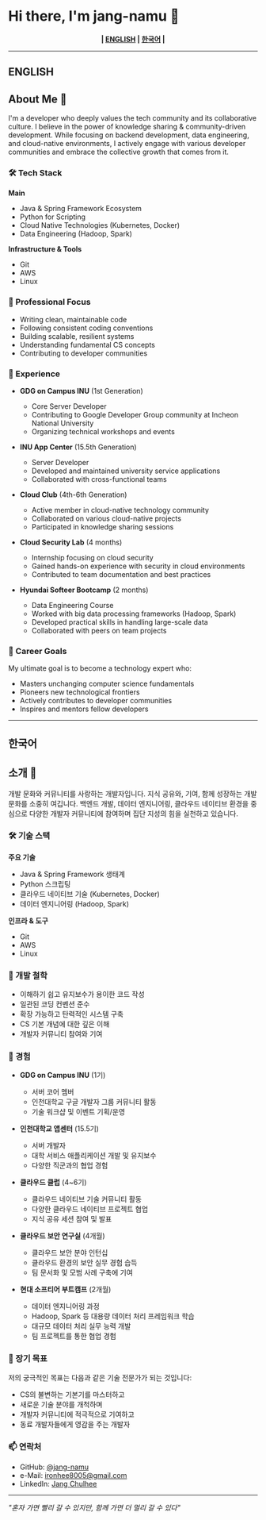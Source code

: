# Hi there, I'm jang-namu 👋

<div align="center">
  <b>| <a href="#english">ENGLISH</a> | <a href="#korean">한국어</a> |</b>
</div>

---

<h2 id="english">ENGLISH</h2>

## About Me 🌱

I'm a developer who deeply values the tech community and its collaborative culture. I believe in the power of knowledge sharing & community-driven development. While focusing on backend development, data engineering, and cloud-native environments, I actively engage with various developer communities and embrace the collective growth that comes from it.

### 🛠 Tech Stack

**Main**
- Java & Spring Framework Ecosystem
- Python for Scripting
- Cloud Native Technologies (Kubernetes, Docker)
- Data Engineering (Hadoop, Spark)

**Infrastructure & Tools**
- Git
- AWS
- Linux

### 🎯 Professional Focus

- Writing clean, maintainable code
- Following consistent coding conventions
- Building scalable, resilient systems
- Understanding fundamental CS concepts
- Contributing to developer communities

### 💼 Experience

- **GDG on Campus INU** (1st Generation)
  - Core Server Developer
  - Contributing to Google Developer Group community at Incheon National University
  - Organizing technical workshops and events

- **INU App Center** (15.5th Generation)
  - Server Developer
  - Developed and maintained university service applications
  - Collaborated with cross-functional teams

- **Cloud Club** (4th-6th Generation)
  - Active member in cloud-native technology community
  - Collaborated on various cloud-native projects
  - Participated in knowledge sharing sessions
  
- **Cloud Security Lab** (4 months)
  - Internship focusing on cloud security
  - Gained hands-on experience with security in cloud environments
  - Contributed to team documentation and best practices

- **Hyundai Softeer Bootcamp** (2 months)
  - Data Engineering Course
  - Worked with big data processing frameworks (Hadoop, Spark)
  - Developed practical skills in handling large-scale data
  - Collaborated with peers on team projects

### 🎯 Career Goals

My ultimate goal is to become a technology expert who:
- Masters unchanging computer science fundamentals
- Pioneers new technological frontiers
- Actively contributes to developer communities
- Inspires and mentors fellow developers

---

<h2 id="korean">한국어</h2>

## 소개 🌱

개발 문화와 커뮤니티를 사랑하는 개발자입니다. 지식 공유와, 기여, 함께 성장하는 개발 문화를 소중히 여깁니다. 백엔드 개발, 데이터 엔지니어링, 클라우드 네이티브 환경을 중심으로 다양한 개발자 커뮤니티에 참여하며 집단 지성의 힘을 실천하고 있습니다.

### 🛠 기술 스택

**주요 기술**
- Java & Spring Framework 생태계
- Python 스크립팅
- 클라우드 네이티브 기술 (Kubernetes, Docker)
- 데이터 엔지니어링 (Hadoop, Spark)

**인프라 & 도구**
- Git
- AWS
- Linux

### 🎯 개발 철학

- 이해하기 쉽고 유지보수가 용이한 코드 작성
- 일관된 코딩 컨벤션 준수
- 확장 가능하고 탄력적인 시스템 구축
- CS 기본 개념에 대한 깊은 이해
- 개발자 커뮤니티 참여와 기여

### 💼 경험

- **GDG on Campus INU** (1기)
  - 서버 코어 멤버
  - 인천대학교 구글 개발자 그룹 커뮤니티 활동
  - 기술 워크샵 및 이벤트 기획/운영

- **인천대학교 앱센터** (15.5기)
  - 서버 개발자
  - 대학 서비스 애플리케이션 개발 및 유지보수
  - 다양한 직군과의 협업 경험

- **클라우드 클럽** (4~6기)
  - 클라우드 네이티브 기술 커뮤니티 활동
  - 다양한 클라우드 네이티브 프로젝트 협업
  - 지식 공유 세션 참여 및 발표
  
- **클라우드 보안 연구실** (4개월)
  - 클라우드 보안 분야 인턴십
  - 클라우드 환경의 보안 실무 경험 습득
  - 팀 문서화 및 모범 사례 구축에 기여

- **현대 소프티어 부트캠프** (2개월)
  - 데이터 엔지니어링 과정
  - Hadoop, Spark 등 대용량 데이터 처리 프레임워크 학습
  - 대규모 데이터 처리 실무 능력 개발
  - 팀 프로젝트를 통한 협업 경험

### 🎯 장기 목표

저의 궁극적인 목표는 다음과 같은 기술 전문가가 되는 것입니다:
- CS의 불변하는 기본기를 마스터하고
- 새로운 기술 분야를 개척하며
- 개발자 커뮤니티에 적극적으로 기여하고
- 동료 개발자들에게 영감을 주는 개발자

### 📫 연락처

- GitHub: [@jang-namu](https://github.com/jang-namu)
- e-Mail: ironhee8005@gmail.com
- LinkedIn: [Jang Chulhee](https://www.linkedin.com/in/jang-chulhee-810b78294/)

---
*"혼자 가면 빨리 갈 수 있지만, 함께 가면 더 멀리 갈 수 있다"*
